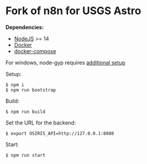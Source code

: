 # Fork of n8n for USGS Astro
**Dependencies:**
- [NodeJS](https://nodejs.org) >= 14
- [Docker](https://docs.docker.com/engine/install)
- [docker-compose](https://docs.docker.com/compose/install)

For windows, node-gyp requires [additional setup](https://meet.google.com/linkredirect?authuser=2&dest=https%3A%2F%2Fgithub.com%2Fnodejs%2Fnode-gyp%23on-windows)

Setup:
```console
$ npm i
$ npm run bootstrap
```

Build:
```
$ npm run build
```

Set the URL for the backend:
```
$ export OSIRIS_API=http://127.0.0.1:8080
```

Start:
```
$ npm run start
```

